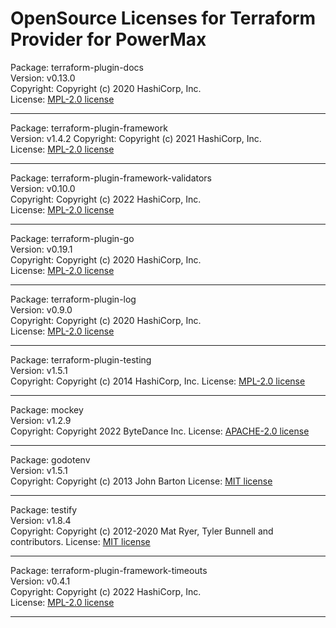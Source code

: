 OpenSource Licenses for Terraform Provider for PowerMax
=======================================================================

Package: terraform-plugin-docs  
Version: v0.13.0  
Copyright: Copyright (c) 2020 HashiCorp, Inc.  
License: [MPL-2.0 license](https://github.com/hashicorp/terraform-plugin-docs/blob/main/LICENSE)

* * *
Package: terraform-plugin-framework  
Version: v1.4.2 
Copyright: Copyright (c) 2021 HashiCorp, Inc.  
License: [MPL-2.0 license](https://github.com/hashicorp/terraform-plugin-framework/blob/main/LICENSE)

* * *
Package: terraform-plugin-framework-validators  
Version: v0.10.0  
Copyright: Copyright (c) 2022 HashiCorp, Inc.  
License: [MPL-2.0 license](https://github.com/hashicorp/terraform-plugin-framework-validators/blob/main/LICENSE)

* * *

Package: terraform-plugin-go  
Version: v0.19.1  
Copyright: Copyright (c) 2020 HashiCorp, Inc.  
License: [MPL-2.0 license](https://github.com/hashicorp/terraform-plugin-go/blob/main/LICENSE)

* * *

Package: terraform-plugin-log  
Version: v0.9.0  
Copyright: Copyright (c) 2020 HashiCorp, Inc.  
License: [MPL-2.0 license](https://github.com/hashicorp/terraform-plugin-log/blob/main/LICENSE)

* * *

Package: terraform-plugin-testing  
Version: v1.5.1  
Copyright: Copyright (c) 2014 HashiCorp, Inc. 
License: [MPL-2.0 license](https://github.com/hashicorp/terraform-plugin-testing/blob/main/LICENSE)

* * *

Package: mockey  
Version: v1.2.9  
Copyright: Copyright 2022 ByteDance Inc. 
License: [APACHE-2.0 license](https://github.com/bytedance/mockey/blob/main/LICENSE-APACHE)

* * *

Package: godotenv  
Version: v1.5.1  
Copyright: Copyright (c) 2013 John Barton
License: [MIT license](https://github.com/joho/godotenv/blob/main/LICENCE)

* * *

Package: testify  
Version: v1.8.4  
Copyright: Copyright (c) 2012-2020 Mat Ryer, Tyler Bunnell and contributors.
License: [MIT license](https://github.com/stretchr/testify/blob/master/LICENSE)

* * *

Package: terraform-plugin-framework-timeouts  
Version: v0.4.1  
Copyright: Copyright (c) 2022 HashiCorp, Inc.  
License: [MPL-2.0 license](https://github.com/hashicorp/terraform-plugin-framework-timeouts/blob/main/LICENSE)

* * *
